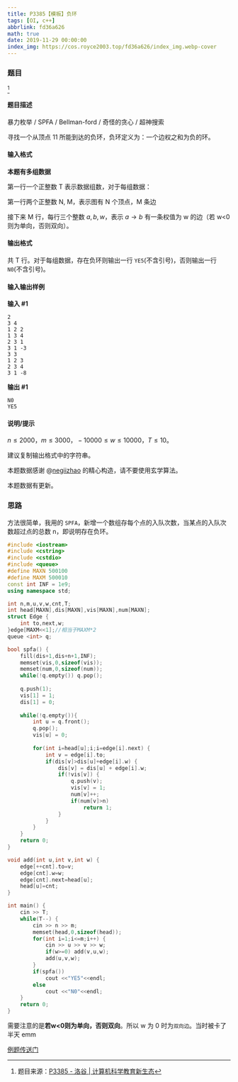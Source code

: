```yaml
---
title: P3385【模板】负环
tags: [OI, c++]
abbrlink: fd36a626
math: true
date: 2019-11-29 00:00:00
index_img: https://cos.royce2003.top/fd36a626/index_img.webp-cover
---
```


### 题目
[^1]

#### 题目描述

暴力枚举 / SPFA / Bellman-ford / 奇怪的贪心 / 超神搜索

寻找一个从顶点 11 所能到达的负环，负环定义为：一个边权之和为负的环。
<!--more-->
#### 输入格式

**本题有多组数据**

第一行一个正整数 T 表示数据组数，对于每组数据：

第一行两个正整数 N, M，表示图有 N 个顶点，M 条边

接下来 M 行，每行三个整数 $a, b, w$，表示 $a \rightarrow b$ 有一条权值为 w 的边（若 w<0 则为单向，否则双向）。

#### 输出格式

共 T 行。对于每组数据，存在负环则输出一行 `YE5`(不含引号)，否则输出一行 `N0`(不含引号)。

#### 输入输出样例

**输入 #1**

```
2
3 4
1 2 2
1 3 4
2 3 1
3 1 -3
3 3
1 2 3
2 3 4
3 1 -8
```

**输出 #1**

```
N0
YE5
```

#### 说明/提示

$n\le 2000，m\le 3000，-10000\le w \le 10000，T\le 10$。

建议复制输出格式中的字符串。

本题数据感谢 @[negiizhao](https://www.luogu.com.cn/user/5643) 的精心构造，请不要使用玄学算法。

本题数据有更新。

### 思路

方法很简单，我用的 `SPFA`，新增一个数组存每个点的入队次数，当某点的入队次数超过点的总数 n，即说明存在负环。

<!--more-->

```cpp
#include <iostream>
#include <cstring>
#include <cstdio>
#include <queue>
#define MAXN 500100
#define MAXM 500010
const int INF = 1e9;
using namespace std;

int n,m,u,v,w,cnt,T;
int head[MAXN],dis[MAXN],vis[MAXN],num[MAXN];
struct Edge {
	int to,next,w;
}edge[MAXM<<1];//相当于MAXM*2
queue <int> q;

bool spfa() {
	fill(dis+1,dis+n+1,INF);
    memset(vis,0,sizeof(vis));
    memset(num,0,sizeof(num));
	while(!q.empty()) q.pop();
	
	q.push(1);
	vis[1] = 1;
	dis[1] = 0;
	
	while(!q.empty()){
		int u = q.front();
		q.pop();
		vis[u] = 0;
		
		for(int i=head[u];i;i=edge[i].next) {
			int v = edge[i].to;
			if(dis[v]>dis[u]+edge[i].w) {
				dis[v] = dis[u] + edge[i].w;
				if(!vis[v]) {
					q.push(v);
					vis[v] = 1;
					num[v]++;
					if(num[v]>n)
						return 1;
				}
			}	
		}
	}
	return 0;
}

void add(int u,int v,int w) {
	edge[++cnt].to=v;
	edge[cnt].w=w;
	edge[cnt].next=head[u];
	head[u]=cnt;
}

int main() {
	cin >> T;
	while(T--) {
		cin >> n >> m;
		memset(head,0,sizeof(head));
		for(int i=1;i<=m;i++) {
			cin >> u >> v >> w;
			if(w>=0) add(v,u,w);
			add(u,v,w);
		}
		if(spfa())
			cout <<"YE5"<<endl;
		else
			cout <<"N0"<<endl;
	}
	return 0;
}
```

需要注意的是**若w<0则为单向，否则双向**。所以 w 为 0 时为``双向边``。当时被卡了半天 emm

[例题传送门](/posts/4d5decec.html)

[^1]: 题目来源：[P3385 - 洛谷 | 计算机科学教育新生态](https://www.luogu.com.cn/problem/P3385)